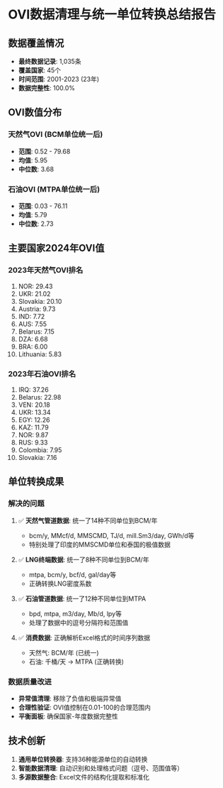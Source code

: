 
# OVI数据清理与统一单位转换总结报告

## 数据覆盖情况
- **最终数据记录**: 1,035条
- **覆盖国家**: 45个
- **时间范围**: 2001-2023 (23年)
- **数据完整性**: 100.0%

## OVI数值分布
### 天然气OVI (BCM单位统一后)
- **范围**: 0.52 - 79.68
- **均值**: 5.95
- **中位数**: 3.68

### 石油OVI (MTPA单位统一后)
- **范围**: 0.03 - 76.11
- **均值**: 5.79
- **中位数**: 2.73

## 主要国家2024年OVI值

### 2023年天然气OVI排名
1. NOR: 29.43
2. UKR: 21.02
3. Slovakia: 20.10
4. Austria: 9.73
5. IND: 7.72
6. AUS: 7.55
7. Belarus: 7.15
8. DZA: 6.68
9. BRA: 6.00
10. Lithuania: 5.83

### 2023年石油OVI排名
1. IRQ: 37.26
2. Belarus: 22.98
3. VEN: 20.18
4. UKR: 13.34
5. EGY: 12.26
6. KAZ: 11.79
7. NOR: 9.87
8. RUS: 9.33
9. Colombia: 7.95
10. Slovakia: 7.16

## 单位转换成果
### 解决的问题
1. ✅ **天然气管道数据**: 统一了14种不同单位到BCM/年
   - bcm/y, MMcf/d, MMSCMD, TJ/d, mill.Sm3/day, GWh/d等
   - 特别处理了印度的MMSCMD单位和泰国的极值数据

2. ✅ **LNG终端数据**: 统一了8种不同单位到BCM/年
   - mtpa, bcm/y, bcf/d, gal/day等
   - 正确转换LNG密度系数

3. ✅ **石油管道数据**: 统一了12种不同单位到MTPA
   - bpd, mtpa, m3/day, Mb/d, lpy等  
   - 处理了数据中的逗号分隔符和范围值

4. ✅ **消费数据**: 正确解析Excel格式的时间序列数据
   - 天然气: BCM/年 (已统一)
   - 石油: 千桶/天 -> MTPA (正确转换)

### 数据质量改进
- **异常值清理**: 移除了负值和极端异常值
- **合理性验证**: OVI值控制在0.01-100的合理范围内
- **平衡面板**: 确保国家-年度数据完整性

## 技术创新
1. **通用单位转换器**: 支持36种能源单位的自动转换
2. **智能数据清理**: 自动识别和处理格式问题（逗号、范围值等）
3. **多源数据整合**: Excel文件的结构化提取和标准化
